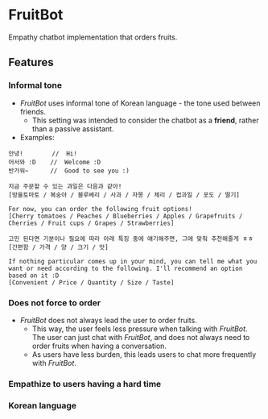 # FruitBot
Empathy chatbot implementation that orders fruits.

## Features
### Informal tone
* _FruitBot_ uses informal tone of Korean language - the tone used between friends.
    * This setting was intended to consider the chatbot as a **friend**, rather than a passive assistant.
* Examples:
```
안녕!        //  Hi!
어서와 :D    //  Welcome :D
반가워~      //  Good to see you :)
```
```
지금 주문할 수 있는 과일은 다음과 같아!
[방울토마토 / 복숭아 / 블루베리 / 사과 / 자몽 / 체리 / 컵과일 / 포도 / 딸기]

For now, you can order the following fruit options!
[Cherry tomatoes / Peaches / Blueberries / Apples / Grapefruits / Cherries / Fruit cups / Grapes / Strawberries]
```
```
고민 된다면 기분이나 필요에 따라 아래 특징 중에 얘기해주면, 그에 맞춰 추천해줄게 ㅎㅎ
[간편함 / 가격 / 양 / 크기 / 맛]

If nothing particular comes up in your mind, you can tell me what you want or need according to the following. I'll recommend an option based on it :D
[Convenient / Price / Quantity / Size / Taste]
```

### Does not force to order
* _FruitBot_ does not always lead the user to order fruits.
    * This way, the user feels less pressure when talking with _FruitBot_. The user can just chat with _FruitBot_, and does not always need to order fruits when having a conversation.
    * As users have less burden, this leads users to chat more frequently with _FruitBot_.
    
### Empathize to users having a hard time
### Korean language
